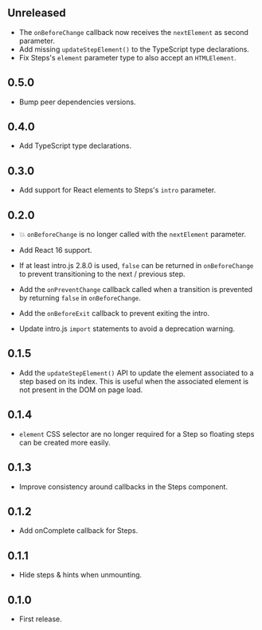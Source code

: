 ## Unreleased

* The `onBeforeChange` callback now receives the `nextElement` as second parameter.
* Add missing `updateStepElement()` to the TypeScript type declarations.
* Fix Steps's `element` parameter type to also accept an `HTMLElement`.

## 0.5.0

* Bump peer dependencies versions.

## 0.4.0

* Add TypeScript type declarations.

## 0.3.0

* Add support for React elements to Steps's `intro` parameter.

## 0.2.0

* 💥 `onBeforeChange` is no longer called with the `nextElement` parameter.

* Add React 16 support.
* If at least intro.js 2.8.0 is used, `false` can be returned in `onBeforeChange` to prevent transitioning to the next / previous step.
* Add the `onPreventChange` callback called when a transition is prevented by returning `false` in `onBeforeChange`.
* Add the `onBeforeExit` callback to prevent exiting the intro.
* Update intro.js `import` statements to avoid a deprecation warning.

## 0.1.5

* Add the `updateStepElement()` API to update the element associated to a step based on its index. This is useful when the associated element is not present in the DOM on page load.

## 0.1.4

* `element` CSS selector are no longer required for a Step so floating steps can be created more easily.

## 0.1.3

* Improve consistency around callbacks in the Steps component.

## 0.1.2

* Add onComplete callback for Steps.

## 0.1.1

* Hide steps & hints when unmounting.

## 0.1.0

* First release.

